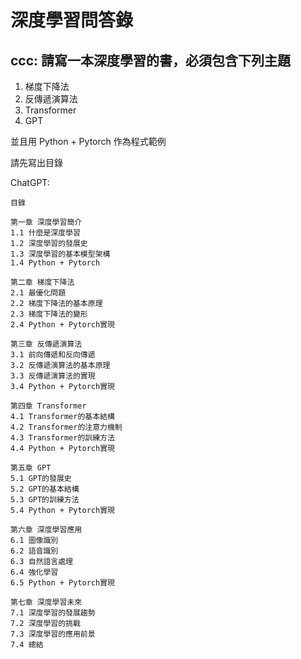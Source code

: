 # 深度學習問答錄

## ccc: 請寫一本深度學習的書，必須包含下列主題

1. 梯度下降法
2. 反傳遞演算法
3. Transformer
4. GPT

並且用 Python + Pytorch 作為程式範例

請先寫出目錄


ChatGPT:

```
目錄

第一章 深度學習簡介
1.1 什麼是深度學習
1.2 深度學習的發展史
1.3 深度學習的基本模型架構
1.4 Python + Pytorch

第二章 梯度下降法
2.1 最優化問題
2.2 梯度下降法的基本原理
2.3 梯度下降法的變形
2.4 Python + Pytorch實現

第三章 反傳遞演算法
3.1 前向傳遞和反向傳遞
3.2 反傳遞演算法的基本原理
3.3 反傳遞演算法的實現
3.4 Python + Pytorch實現

第四章 Transformer
4.1 Transformer的基本結構
4.2 Transformer的注意力機制
4.3 Transformer的訓練方法
4.4 Python + Pytorch實現

第五章 GPT
5.1 GPT的發展史
5.2 GPT的基本結構
5.3 GPT的訓練方法
5.4 Python + Pytorch實現

第六章 深度學習應用
6.1 圖像識別
6.2 語音識別
6.3 自然語言處理
6.4 強化學習
6.5 Python + Pytorch實現

第七章 深度學習未來
7.1 深度學習的發展趨勢
7.2 深度學習的挑戰
7.3 深度學習的應用前景
7.4 總結
```
